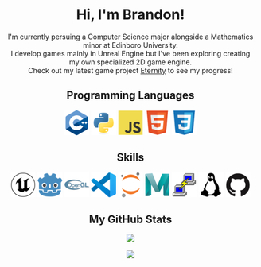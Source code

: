 <h1 align="center">Hi, I'm Brandon!</h1>
<p align="center">
  I'm currently persuing a Computer Science major alongside a Mathematics minor at Edinboro University. <br>
  I develop games mainly in Unreal Engine but I've been exploring creating my own specialized 2D game engine. <br>
  Check out my latest game project <a href="https://github.com/Bwright257/Eternity">Eternity</a> to see my progress!
</p>

<h2 align="center">Programming Languages</h2>
<p align="center">
  <img height="50em" width="50em" src="https://github.com/devicons/devicon/blob/master/icons/cplusplus/cplusplus-original.svg"/>
  <img height="50em" width="50em" src="https://github.com/devicons/devicon/blob/master/icons/python/python-original.svg"/>
  <img height="50em" width="50em" src="https://github.com/devicons/devicon/blob/master/icons/javascript/javascript-original.svg"/>
  <img height="50em" width="50em" src="https://github.com/devicons/devicon/blob/master/icons/html5/html5-original.svg"/>
  <img height="50em" width="50em" src="https://github.com/devicons/devicon/blob/master/icons/css3/css3-original.svg"/>
</p>

<h2 align="center">Skills</h2>
<p align="center">
  <img height="50em" width="50em" src="https://github.com/devicons/devicon/blob/master/icons/unrealengine/unrealengine-original.svg"/>
  <img height="50em" width="50em" src="https://github.com/devicons/devicon/blob/master/icons/godot/godot-original.svg"/>
  <img height="50em" width="50em" src="https://github.com/devicons/devicon/blob/master/icons/opengl/opengl-original.svg"/>
  <img height="50em" width="50em" src="https://github.com/devicons/devicon/blob/master/icons/vscode/vscode-original.svg"/>
  <img height="50em" width="50em" src="https://github.com/devicons/devicon/blob/master/icons/jupyter/jupyter-original.svg"/>
  <img height="50em" width="50em" src="https://github.com/devicons/devicon/blob/master/icons/maya/maya-original.svg"/>
  <img height="50em" width="50em" src="https://github.com/devicons/devicon/blob/master/icons/putty/putty-original.svg"/>
  <img height="50em" width="50em" src="https://github.com/devicons/devicon/blob/master/icons/linux/linux-plain.svg"/>
  <img height="50em" width="50em" src="https://github.com/devicons/devicon/blob/master/icons/github/github-original.svg"/>
</p>

<h2 align="center">My GitHub Stats</h2>
<p align="center">
  <img src="https://github-readme-stats.vercel.app/api?username=Bwright257&show_icons=true&theme=dracula"/>
</p>
<p align="center">
  <img src="https://github-readme-stats.vercel.app/api/top-langs/?username=Bwright257&layout=compact&theme=dracula"/>
</p>
